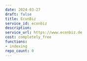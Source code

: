 ```yaml
---
date: 2024-03-27
draft: false
title: EconBiz
service_id: econbiz
description:
service_url: https://www.econbiz.de
cost: completely_free
functions:
- indexing
repo_count: 0
---
```



